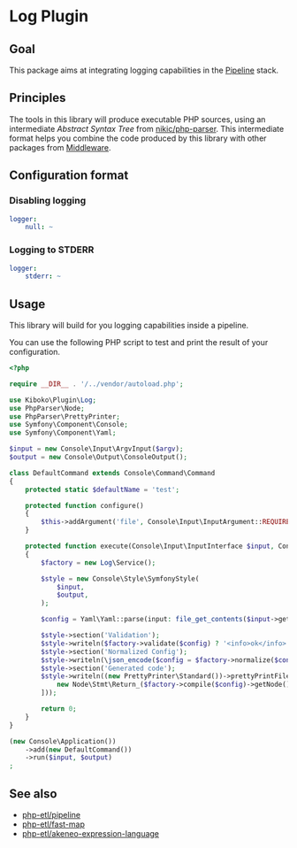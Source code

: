 Log Plugin
===



Goal
---
This package aims at integrating logging capabilities in the
[Pipeline](https://github.com/php-etl/pipeline) stack.

Principles
---

The tools in this library will produce executable PHP sources, using an intermediate _Abstract Syntax Tree_ from
[nikic/php-parser](https://github.com/nikic/PHP-Parser). This intermediate format helps you combine 
the code produced by this library with other packages from [Middleware](https://github.com/php-etl).

Configuration format
---

### Disabling logging

```yaml
logger:
    null: ~
```

### Logging to STDERR

```yaml
logger:
    stderr: ~
```

Usage
---

This library will build for you logging capabilities inside a pipeline.

You can use the following PHP script to test and print the result of your configuration.

```php
<?php

require __DIR__ . '/../vendor/autoload.php';

use Kiboko\Plugin\Log;
use PhpParser\Node;
use PhpParser\PrettyPrinter;
use Symfony\Component\Console;
use Symfony\Component\Yaml;

$input = new Console\Input\ArgvInput($argv);
$output = new Console\Output\ConsoleOutput();

class DefaultCommand extends Console\Command\Command
{
    protected static $defaultName = 'test';

    protected function configure()
    {
        $this->addArgument('file', Console\Input\InputArgument::REQUIRED);
    }

    protected function execute(Console\Input\InputInterface $input, Console\Output\OutputInterface $output)
    {
        $factory = new Log\Service();

        $style = new Console\Style\SymfonyStyle(
            $input,
            $output,
        );

        $config = Yaml\Yaml::parse(input: file_get_contents($input->getArgument('file')));

        $style->section('Validation');
        $style->writeln($factory->validate($config) ? '<info>ok</info>' : '<error>failed</error>');
        $style->section('Normalized Config');
        $style->writeln(\json_encode($config = $factory->normalize($config), JSON_PRETTY_PRINT));
        $style->section('Generated code');
        $style->writeln((new PrettyPrinter\Standard())->prettyPrintFile([
            new Node\Stmt\Return_($factory->compile($config)->getNode()),
        ]));

        return 0;
    }
}

(new Console\Application())
    ->add(new DefaultCommand())
    ->run($input, $output)
;
```

See also
---

* [php-etl/pipeline](https://github.com/php-etl/pipeline)
* [php-etl/fast-map](https://github.com/php-etl/fast-map)
* [php-etl/akeneo-expression-language](https://github.com/php-etl/akeneo-expression-language)
